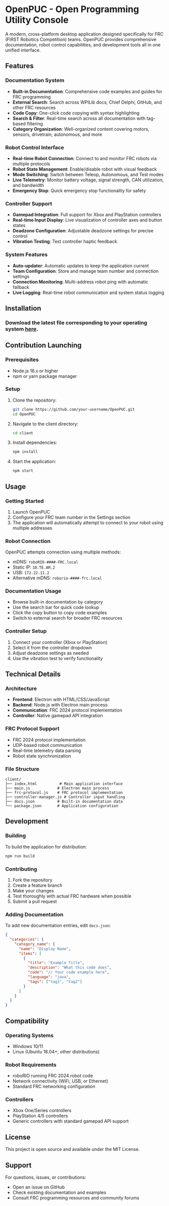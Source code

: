 # OpenPUC - Open Programming Utility Console

A modern, cross-platform desktop application designed specifically for FRC (FIRST Robotics Competition) teams. OpenPUC provides comprehensive documentation, robot control capabilities, and development tools all in one unified interface.

## Features

### Documentation System

- **Built-in Documentation**: Comprehensive code examples and guides for FRC programming
- **External Search**: Search across WPILib docs, Chief Delphi, GitHub, and other FRC resources
- **Code Copy**: One-click code copying with syntax highlighting
- **Search & Filter**: Real-time search across all documentation with tag-based filtering
- **Category Organization**: Well-organized content covering motors, sensors, drivetrain, autonomous, and more

### Robot Control Interface

- **Real-time Robot Connection**: Connect to and monitor FRC robots via multiple protocols
- **Robot State Management**: Enable/disable robot with visual feedback
- **Mode Switching**: Switch between Teleop, Autonomous, and Test modes
- **Live Telemetry**: Monitor battery voltage, signal strength, CAN utilization, and bandwidth
- **Emergency Stop**: Quick emergency stop functionality for safety

### Controller Support

- **Gamepad Integration**: Full support for Xbox and PlayStation controllers
- **Real-time Input Display**: Live visualization of controller axes and button states
- **Deadzone Configuration**: Adjustable deadzone settings for precise control
- **Vibration Testing**: Test controller haptic feedback

### System Features

- **Auto-updater**: Automatic updates to keep the application current
- **Team Configuration**: Store and manage team number and connection settings
- **Connection Monitoring**: Multi-address robot ping with automatic fallback
- **Live Logging**: Real-time robot communication and system status logging

## Installation

### Download the latest file corresponding to your operating system [here](https://github.com/Sacrafex/OpenPUC/releases).

## Contribution Launching

### Prerequisites

- Node.js 16.x or higher
- npm or yarn package manager

### Setup

1. Clone the repository:

   ```bash
   git clone https://github.com/your-username/OpenPUC.git
   cd OpenPUC
   ```

2. Navigate to the client directory:

   ```bash
   cd client
   ```

3. Install dependencies:

   ```bash
   npm install
   ```

4. Start the application:

   ```bash
   npm start
   ```

## Usage

### Getting Started

1. Launch OpenPUC
2. Configure your FRC team number in the Settings section
3. The application will automatically attempt to connect to your robot using multiple addresses

### Robot Connection

OpenPUC attempts connection using multiple methods:

- mDNS: `roboRIO-####-FRC.local`
- Static IP: `10.TE.AM.2`
- USB: `172.22.11.2`
- Alternative mDNS: `roborio-####-frc.local`

### Documentation Usage

- Browse built-in documentation by category
- Use the search bar for quick code lookup
- Click the copy button to copy code examples
- Switch to external search for broader FRC resources

### Controller Setup

1. Connect your controller (Xbox or PlayStation)
2. Select it from the controller dropdown
3. Adjust deadzone settings as needed
4. Use the vibration test to verify functionality

## Technical Details

### Architecture

- **Frontend**: Electron with HTML/CSS/JavaScript
- **Backend**: Node.js with Electron main process
- **Communication**: FRC 2024 protocol implementation
- **Controller**: Native gamepad API integration

### FRC Protocol Support

- FRC 2024 protocol implementation
- UDP-based robot communication
- Real-time telemetry data parsing
- Robot state synchronization

### File Structure

```text
client/
├── index.html          # Main application interface
├── main.js            # Electron main process
├── frc-protocol.js    # FRC protocol implementation
├── controller-manager.js # Controller input handling
├── docs.json          # Built-in documentation data
└── package.json       # Application configuration
```

## Development

### Building

To build the application for distribution:

```bash
npm run build
```

### Contributing

1. Fork the repository
2. Create a feature branch
3. Make your changes
4. Test thoroughly with actual FRC hardware when possible
5. Submit a pull request

### Adding Documentation

To add new documentation entries, edit `docs.json`:

```json
{
  "categories": {
    "category_name": {
      "name": "Display Name",
      "items": [
        {
          "title": "Example Title",
          "description": "What this code does",
          "code": "// Your code example here",
          "language": "java",
          "tags": ["tag1", "tag2"]
        }
      ]
    }
  }
}
```

## Compatibility

### Operating Systems

- Windows 10/11
- Linux (Ubuntu 18.04+, other distributions)

### Robot Requirements

- roboRIO running FRC 2024 robot code
- Network connectivity (WiFi, USB, or Ethernet)
- Standard FRC networking configuration

### Controllers

- Xbox One/Series controllers
- PlayStation 4/5 controllers
- Generic controllers with standard gamepad API support

## License

This project is open source and available under the MIT License.

## Support

For questions, issues, or contributions:

- Open an issue on GitHub
- Check existing documentation and examples
- Consult FRC programming resources and community forums
